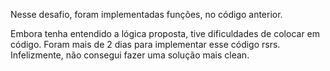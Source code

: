 Nesse desafio, foram implementadas funções, no código anterior.

Embora tenha entendido a lógica proposta, tive dificuldades de colocar em código.
Foram mais de 2 dias para implementar esse código rsrs.
Infelizmente, não consegui fazer uma solução mais clean.
